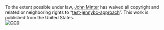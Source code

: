 To the extent possible under law,
[John Minter](http://github.com/jrminter)
has waived all copyright and related or neighboring rights to
&ldquo;[test-jennybc-approach](http://github.com/jrminter/test-jenny-bc)&rdquo;.
This work is published from the United States.
<br/>
[![CC0](http://i.creativecommons.org/p/zero/1.0/88x31.png)](http://creativecommons.org/publicdomain/zero/1.0/)
